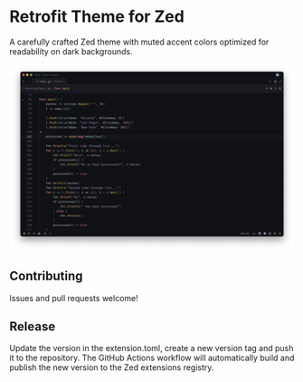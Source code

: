# Retrofit Theme for Zed

A carefully crafted Zed theme with muted accent colors optimized for readability on dark backgrounds.

![Theme Preview](screenshots/retrofit-dark.png)

## Contributing

Issues and pull requests welcome!

## Release

Update the version in the extension.toml, create a new version tag and push it to the repository. The GitHub Actions workflow will automatically build and publish the new version to the Zed extensions registry.
